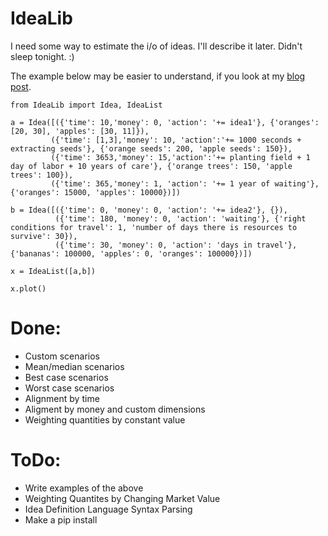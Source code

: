 # IdeaLib

I need some way to estimate the i/o of ideas. I'll describe it later. Didn't sleep tonight. :)

The example below may be easier to understand, if you look at my [blog post](http://blog.mindey.com/2014/12/07/comparing-two-ideas-simple-modelling-of-growth/).

```{python}
from IdeaLib import Idea, IdeaList

a = Idea([({'time': 10,'money': 0, 'action': '+= idea1'}, {'oranges': [20, 30], 'apples': [30, 11]}), 
         ({'time': [1,3],'money': 10, 'action':'+= 1000 seconds + extracting seeds'}, {'orange seeds': 200, 'apple seeds': 150}),
         ({'time': 3653,'money': 15,'action':'+= planting field + 1 day of labor + 10 years of care'}, {'orange trees': 150, 'apple trees': 100}),
         ({'time': 365,'money': 1, 'action': '+= 1 year of waiting'}, {'oranges': 15000, 'apples': 10000})])

b = Idea([({'time': 0, 'money': 0, 'action': '+= idea2'}, {}),
          ({'time': 180, 'money': 0, 'action': 'waiting'}, {'right conditions for travel': 1, 'number of days there is resources to survive': 30}),
          ({'time': 30, 'money': 0, 'action': 'days in travel'}, {'bananas': 100000, 'apples': 0, 'oranges': 100000})])

x = IdeaList([a,b])

x.plot()
```

# Done:

* Custom scenarios
* Mean/median scenarios
* Best case scenarios
* Worst case scenarios
* Alignment by time
* Aligment by money and custom dimensions
* Weighting quantities by constant value

# ToDo:

* Write examples of the above
* Weighting Quantites by Changing Market Value
* Idea Definition Language Syntax Parsing
* Make a pip install